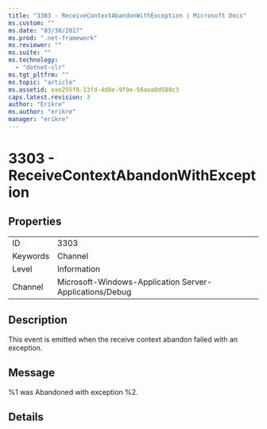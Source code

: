 ```yaml
---
title: "3303 - ReceiveContextAbandonWithException | Microsoft Docs"
ms.custom: ""
ms.date: "03/30/2017"
ms.prod: ".net-framework"
ms.reviewer: ""
ms.suite: ""
ms.technology: 
  - "dotnet-clr"
ms.tgt_pltfrm: ""
ms.topic: "article"
ms.assetid: eae255f8-13fd-4d8e-9f9e-56aea0d588c3
caps.latest.revision: 3
author: "Erikre"
ms.author: "erikre"
manager: "erikre"
---
```

# 3303 - ReceiveContextAbandonWithException
## Properties  
  
|||  
|-|-|  
|ID|3303|  
|Keywords|Channel|  
|Level|Information|  
|Channel|Microsoft-Windows-Application Server-Applications/Debug|  
  
## Description  
 This event is emitted when the receive context abandon failed with an exception.  
  
## Message  
 %1 was Abandoned with exception %2.  
  
## Details